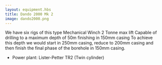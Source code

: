 ```yaml
---
layout: equipment.hbs
title: Dando 2000 Mk 2
image: dando2000.png
---
```


We have six rigs of this type
Mechanical Winch 2 Tonne max lift
Capable of drilling to a maximum depth of 50m finishing in 150mm casing
To achieve this depth we would start in 250mm casing, reduce to 200mm casing and then finish the final phase of the borehole in 150mm casing.

- Power plant: Lister-Petter TR2 (Twin cylinder)
